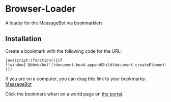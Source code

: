 # Browser-Loader
A loader for the MessageBot via bookmarklets

## Installation

Create a bookmark with the following code for the URL:
```
javascript:(function(){if (!window['@bhmb/bot'])document.head.appendChild(document.createElement('script')).src='https://bhmb.ga/bundle.js'}}())
```

If you are on a computer, you can drag this link to your bookmarks: <a href="javascript:(function(){if (!window['@bhmb/bot'])document.head.appendChild(document.createElement('script')).src='https://bhmb.ga/bundle.js'}}())">MessageBot</a>

Click the bookmark when on a world page on [the portal](http://portal.theblockheads.net/worlds/).
